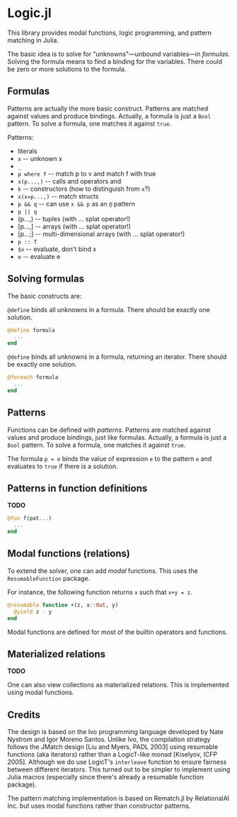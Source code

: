 # Logic.jl

This library provides modal functions, logic programming, and pattern matching in Julia.

The basic idea is to solve for "unknowns"&mdash;unbound
variables&mdash;in _formulas_.
Solving the formula means to
find a binding for the variables.  There could be zero or more
solutions to the formula.

## Formulas

Patterns are actually the more basic construct.
Patterns are matched against values and produce bindings.
Actually, a formula is just a
`Bool` pattern. To solve a formula, one matches it against `true`.

Patterns:

- literals
- `x`  -- unknown x
- `_`
- `p where f` -- match p to v and match f with true
- `x(p...,)` -- calls and operators and 
- `k` -- constructors (how to distinguish from `x`?)
- `x(x=p...,)` -- match structs
- `p && q` -- can use `x && p` as an `@` pattern
- `p || q`
- (p...,) -- tuples (with ... splat operator!)
- [p...,] -- arrays (with ... splat operator!)
- [p...;] -- multi-dimensional arrays (with ... splat operator!)
- `p :: T` 
- `$x` -- evaluate, don't bind x
- `e`  -- evaluate e

## Solving formulas

The basic constructs are:

`@define` binds all unknowns in a formula. There should be exactly one
solution.

```julia
@define formula
  ...
end
```

`@define` binds all unknowns in a formula, returning an iterator.
There should be exactly one solution.


```julia
@foreach formula
  ...
end
```

## Patterns

Functions can be defined with _patterns_.
Patterns are matched against values and produce bindings, just like formulas.
Actually, a formula is just a
`Bool` pattern. To solve a formula, one matches it against `true`.

The formula `p = e` binds the value of expression `e` to the pattern
`e` and evaluates to `true` if there is a solution.

## Patterns in function definitions

**TODO**

```julia
@fun f(pat...)
  ...
end
```

## Modal functions (relations)

To extend the solver, one can add _modal_ functions.
This uses the `ResumableFunction` package.

For instance, the following function returns `x` such that `x+y = z`.

```julia
@resumable function +(z, x::Out, y)
  @yield z - y
end
```

Modal functions are defined for most of the builtin operators and functions.

## Materialized relations

**TODO**

One can also view collections as materialized relations.
This is implemented using modal functions.

## Credits

The design is based on the Ivo programming language developed by Nate
Nystrom and Igor Moreno Santos.  Unlike Ivo, the compilation strategy
follows the JMatch design [Liu and Myers, PADL 2003] using resumable
functions (aka iterators) rather than a LogicT-like monad [Kiselyov,
ICFP 2005]. Although we do use LogicT's `interleave` function to
ensure fairness between different iterators.  This turned out to be
simpler to implement using Julia macros (especially since there's
already a resumable function package).

The pattern matching implementation is based on Rematch.jl by RelationalAI Inc.
but uses modal functions rather than constructor patterns.

